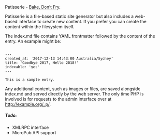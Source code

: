 Patisserie - [Bake, Don’t Fry](http://www.aaronsw.com/weblog/000404).

Patisserie is a file-based static site generator but also includes a web-based interface to create new content. If you
prefer you can create the content within the filesystem itself.

The index.md file contains YAML frontmatter followed by the content of the entry. An example might be: 

~~~

---
created_at: '2017-12-13 14:43:00 Australia/Sydney'
title: 'Goodbye 2017, Hello 2018!'
indexable: 'yes'
---

This is a sample entry.

~~~

Any additional content, such as images or files, are saved alongside index.md and served directly by the web server. The
only time PHP is involved is for requests to the admin interface over at http://example.org/_p/.

##### Todo:

 * XMLRPC interface
 * MicroPub API support